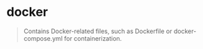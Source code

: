# docker

> Contains Docker-related files, such as Dockerfile or docker-compose.yml for containerization.
